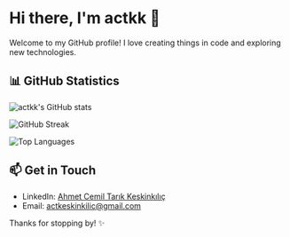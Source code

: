 # Hi there, I'm actkk 👋

Welcome to my GitHub profile! I love creating things in code and exploring new technologies.

## 📊 GitHub Statistics

![actkk's GitHub stats](https://github-readme-stats.vercel.app/api?username=actkk&show_icons=true&theme=transparent)

![GitHub Streak](https://streak-stats.demolab.com?user=actkk&theme=transparent)

![Top Languages](https://github-readme-stats.vercel.app/api/top-langs/?username=actkk&layout=compact&theme=transparent)


## 📫 Get in Touch

- LinkedIn: [Ahmet Cemil Tarık Keskinkılıç](https://www.linkedin.com/in/actk)
- Email: actkeskinkilic@gmail.com

Thanks for stopping by! ✨
